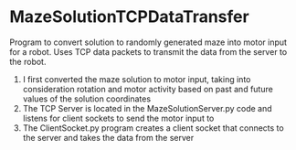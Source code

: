 # MazeSolutionTCPDataTransfer
Program to convert solution to randomly generated maze into motor input for a robot. Uses TCP data packets to transmit the data from the server to the robot.


1. I first converted the maze solution to motor input, taking into consideration rotation and motor activity based on past and future values of the solution coordinates
1. The TCP Server is located in the MazeSolutionServer.py code and listens for client sockets to send the motor input to
1. The ClientSocket.py program creates a client socket that connects to the server and takes the data from the server

